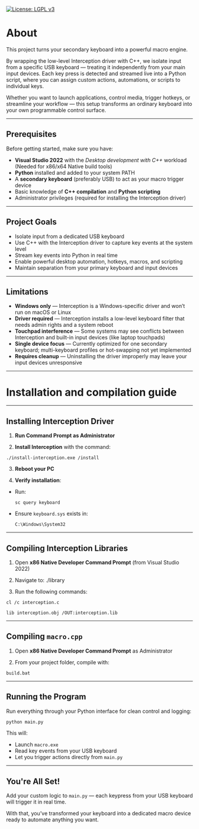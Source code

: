 [![License: LGPL v3](https://img.shields.io/badge/License-LGPL%20v3-blue.svg)](https://www.gnu.org/licenses/lgpl-3.0)

# About

This project turns your secondary keyboard into a powerful macro engine.

By wrapping the low-level Interception driver with C++, we isolate input from a specific USB keyboard — treating it independently from your main input devices. Each key press is detected and streamed live into a Python script, where you can assign custom actions, automations, or scripts to individual keys.

Whether you want to launch applications, control media, trigger hotkeys, or streamline your workflow — this setup transforms an ordinary keyboard into your own programmable control surface.

---

## Prerequisites

Before getting started, make sure you have:

- **Visual Studio 2022** with the *Desktop development with C++* workload (Needed for x86/x64 Native build tools)
- **Python** installed and added to your system PATH  
- A **secondary keyboard** (preferably USB) to act as your macro trigger device  
- Basic knowledge of **C++ compilation** and **Python scripting**  
- Administrator privileges (required for installing the Interception driver)

---

## Project Goals

- Isolate input from a dedicated USB keyboard
- Use C++ with the Interception driver to capture key events at the system level
- Stream key events into Python in real time
- Enable powerful desktop automation, hotkeys, macros, and scripting
- Maintain separation from your primary keyboard and input devices

---

## Limitations

- **Windows only** — Interception is a Windows-specific driver and won’t run on macOS or Linux  
- **Driver required** — Interception installs a low-level keyboard filter that needs admin rights and a system reboot  
- **Touchpad interference** — Some systems may see conflicts between Interception and built-in input devices (like laptop touchpads)  
- **Single device focus** — Currently optimized for one secondary keyboard; multi-keyboard profiles or hot-swapping not yet implemented  
- **Requires cleanup** — Uninstalling the driver improperly may leave your input devices unresponsive

---

# Installation and compilation guide

---

## Installing Interception Driver

1. **Run Command Prompt as Administrator**

2. **Install Interception** with the command:  
```
./install-interception.exe /install
```

3. **Reboot your PC**

4. **Verify installation**:
- Run:
  ```
  sc query keyboard
  ```
- Ensure `keyboard.sys` exists in:
  ```
  C:\Windows\System32
  ```

---

## Compiling Interception Libraries

1. Open **x86 Native Developer Command Prompt** (from Visual Studio 2022)

2. Navigate to: ./library

3. Run the following commands:
```
cl /c interception.c
```
```
lib interception.obj /OUT:interception.lib
```

---

## Compiling `macro.cpp`

1. Open **x86 Native Developer Command Prompt** as Administrator

2. From your project folder, compile with:
```
build.bat
```

---

## Running the Program

Run everything through your Python interface for clean control and logging:

```bash
python main.py
```

This will:

- Launch `macro.exe`
- Read key events from your USB keyboard
- Let you trigger actions directly from `main.py`

---

## You're All Set!

Add your custom logic to `main.py` — each keypress from your USB keyboard will trigger it in real time.

With that, you’ve transformed your keyboard into a dedicated macro device ready to automate anything you want.